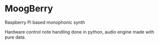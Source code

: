 # MoogBerry
Raspberry Pi based monophonic synth

Hardware control note handling done in python, audio engine made with pure data.
